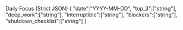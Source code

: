 Daily Focus (Strict JSON)
{
  "date":"YYYY-MM-DD",
  "top_3":["string"],
  "deep_work":["string"],
  "interruptible":["string"],
  "blockers":["string"],
  "shutdown_checklist":["string"]
}
